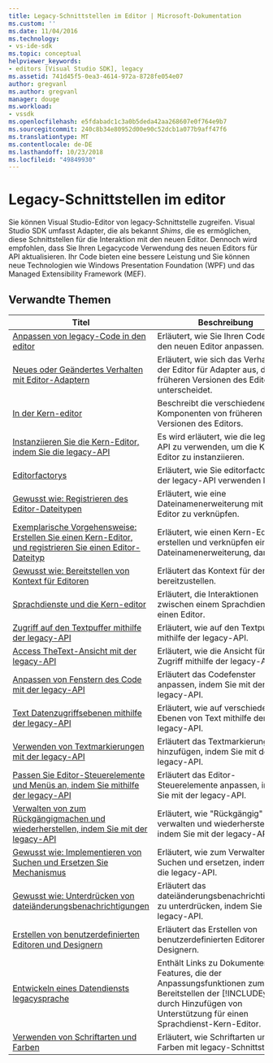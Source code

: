 ```yaml
---
title: Legacy-Schnittstellen im Editor | Microsoft-Dokumentation
ms.custom: ''
ms.date: 11/04/2016
ms.technology:
- vs-ide-sdk
ms.topic: conceptual
helpviewer_keywords:
- editors [Visual Studio SDK], legacy
ms.assetid: 741d45f5-0ea3-4614-972a-8728fe054e07
author: gregvanl
ms.author: gregvanl
manager: douge
ms.workload:
- vssdk
ms.openlocfilehash: e5fdabadc1c3a0b5deda42aa268607e0f764e9b7
ms.sourcegitcommit: 240c8b34e80952d00e90c52dcb1a077b9aff47f6
ms.translationtype: MT
ms.contentlocale: de-DE
ms.lasthandoff: 10/23/2018
ms.locfileid: "49849930"
---
```

# <a name="legacy-interfaces-in-the-editor"></a>Legacy-Schnittstellen im editor
Sie können Visual Studio-Editor von legacy-Schnittstelle zugreifen. Visual Studio SDK umfasst Adapter, die als bekannt *Shims*, die es ermöglichen, diese Schnittstellen für die Interaktion mit den neuen Editor. Dennoch wird empfohlen, dass Sie Ihren Legacycode Verwendung des neuen Editors für API aktualisieren. Ihr Code bieten eine bessere Leistung und Sie können neue Technologien wie Windows Presentation Foundation (WPF) und das Managed Extensibility Framework (MEF).  

## <a name="related-topics"></a>Verwandte Themen  

| Titel | Beschreibung |
| - | - |
| [Anpassen von legacy-Code in den editor](../extensibility/adapting-legacy-code-to-the-editor.md) | Erläutert, wie Sie Ihren Code an den neuen Editor anpassen. |
| [Neues oder Geändertes Verhalten mit Editor-Adaptern](../extensibility/new-or-changed-behavior-with-editor-adapters.md) | Erläutert, wie sich das Verhalten der Editor für Adapter aus, die von früheren Versionen des Editors unterscheidet. |
| [In der Kern-editor](../extensibility/inside-the-core-editor.md) | Beschreibt die verschiedenen Komponenten von früheren Versionen des Editors. |
| [Instanziieren Sie die Kern-Editor, indem Sie die legacy-API](../extensibility/instantiating-the-core-editor-by-using-the-legacy-api.md) | Es wird erläutert, wie die legacy-API zu verwenden, um die Kern-Editor zu instanziieren. |
| [Editorfactorys](../extensibility/editor-factories.md) | Erläutert, wie Sie editorfactorys mit der legacy-API verwenden können. |
| [Gewusst wie: Registrieren des Editor-Dateitypen](../extensibility/how-to-register-editor-file-types.md) | Erläutert, wie eine Dateinamenerweiterung mit den Editor zu verknüpfen. |
| [Exemplarische Vorgehensweise: Erstellen Sie einen Kern-Editor, und registrieren Sie einen Editor-Dateityp](../extensibility/walkthrough-creating-a-core-editor-and-registering-an-editor-file-type.md) | Erläutert, wie einen Kern-Editor erstellen und verknüpfen eine Dateinamenerweiterung, darauf. |
| [Gewusst wie: Bereitstellen von Kontext für Editoren](../extensibility/how-to-provide-context-for-editors.md) | Erläutert das Kontext für den Editor bereitzustellen. |
| [Sprachdienste und die Kern-editor](../extensibility/language-services-and-the-core-editor.md) | Erläutert, die Interaktionen zwischen einem Sprachdienst und einen Editor. |
| [Zugriff auf den Textpuffer mithilfe der legacy-API](../extensibility/accessing-the-text-buffer-by-using-the-legacy-api.md) | Erläutert, wie auf den Textpuffer mithilfe der legacy-API. |
| [Access TheText-Ansicht mit der legacy-API](../extensibility/accessing-thetext-view-by-using-the-legacy-api.md) | Erläutert, wie die Ansicht für den Zugriff mithilfe der legacy-API auf. |
| [Anpassen von Fenstern des Code mit der legacy-API](../extensibility/customizing-code-windows-by-using-the-legacy-api.md) | Erläutert das Codefenster anpassen, indem Sie mit der legacy-API. |
| [Text Datenzugriffsebenen mithilfe der legacy-API](../extensibility/accessing-text-layers-by-using-the-legacy-api.md) | Erläutert, wie auf verschiedenen Ebenen von Text mithilfe der legacy-API. |
| [Verwenden von Textmarkierungen mit der legacy-API](../extensibility/using-text-markers-with-the-legacy-api.md) | Erläutert das Textmarkierungen hinzufügen, indem Sie mit der legacy-API. |
| [Passen Sie Editor-Steuerelemente und Menüs an, indem Sie mithilfe der legacy-API](../extensibility/customizing-editor-controls-and-menus-by-using-the-legacy-api.md) | Erläutert das Editor-Steuerelemente anpassen, indem Sie mit der legacy-API. |
| [Verwalten von zum Rückgängigmachen und wiederherstellen, indem Sie mit der legacy-API](../extensibility/managing-undo-and-redo-by-using-the-legacy-api.md) | Erläutert, wie "Rückgängig" zu verwalten und wiederherstellen, indem Sie mit der legacy-API. |
| [Gewusst wie: Implementieren von Suchen und Ersetzen Sie Mechanismus](../extensibility/how-to-implement-the-find-and-replace-mechanism.md) | Erläutert, wie zum Verwalten von Suchen und ersetzen, indem Sie die legacy-API. |
| [Gewusst wie: Unterdrücken von dateiänderungsbenachrichtigungen](../extensibility/how-to-suppress-file-change-notifications.md) | Erläutert das dateiänderungsbenachrichtigungen zu unterdrücken, indem Sie mit der legacy-API. |
| [Erstellen von benutzerdefinierten Editoren und Designern](../extensibility/creating-custom-editors-and-designers.md) | Erläutert das Erstellen von benutzerdefinierten Editoren und Designern. |
| [Entwickeln eines Datendiensts legacysprache](../extensibility/internals/developing-a-legacy-language-service.md) | Enthält Links zu Dokumenten über Features, die der Anpassungsfunktionen zum Bereitstellen der [!INCLUDE[vsprvs](../code-quality/includes/vsprvs_md.md)] durch Hinzufügen von Unterstützung für einen Sprachdienst-Kern-Editor. |
| [Verwenden von Schriftarten und Farben](../extensibility/using-fonts-and-colors.md) | Erläutert, wie Schriftarten und Farben mit legacy-Schnittstellen. |


